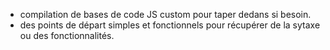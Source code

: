 - compilation de bases de code JS custom pour taper dedans si besoin.
- des points de départ simples et fonctionnels pour récupérer de la sytaxe ou des fonctionnalités.